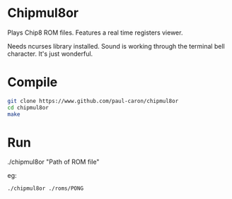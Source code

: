 
# Chipmul8or

Plays Chip8 ROM files. Features a real time registers viewer.

Needs ncurses library installed. Sound is working through the terminal bell character. It's just wonderful.

# Compile

``` sh
git clone https://www.github.com/paul-caron/chipmul8or
cd chipmul8or
make
```

# Run

./chipmul8or "Path of ROM file"

eg:
``` sh
./chipmul8or ./roms/PONG
```
